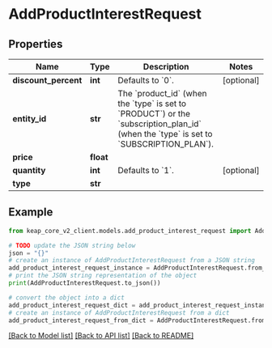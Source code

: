 # AddProductInterestRequest


## Properties

Name | Type | Description | Notes
------------ | ------------- | ------------- | -------------
**discount_percent** | **int** | Defaults to &#x60;0&#x60;. | [optional] 
**entity_id** | **str** | The &#x60;product_id&#x60; (when the &#x60;type&#x60; is set to &#x60;PRODUCT&#x60;)  or the &#x60;subscription_plan_id&#x60; (when the &#x60;type&#x60; is set to &#x60;SUBSCRIPTION_PLAN&#x60;).  | 
**price** | **float** |  | 
**quantity** | **int** | Defaults to &#x60;1&#x60;. | [optional] 
**type** | **str** |  | 

## Example

```python
from keap_core_v2_client.models.add_product_interest_request import AddProductInterestRequest

# TODO update the JSON string below
json = "{}"
# create an instance of AddProductInterestRequest from a JSON string
add_product_interest_request_instance = AddProductInterestRequest.from_json(json)
# print the JSON string representation of the object
print(AddProductInterestRequest.to_json())

# convert the object into a dict
add_product_interest_request_dict = add_product_interest_request_instance.to_dict()
# create an instance of AddProductInterestRequest from a dict
add_product_interest_request_from_dict = AddProductInterestRequest.from_dict(add_product_interest_request_dict)
```
[[Back to Model list]](../README.md#documentation-for-models) [[Back to API list]](../README.md#documentation-for-api-endpoints) [[Back to README]](../README.md)


